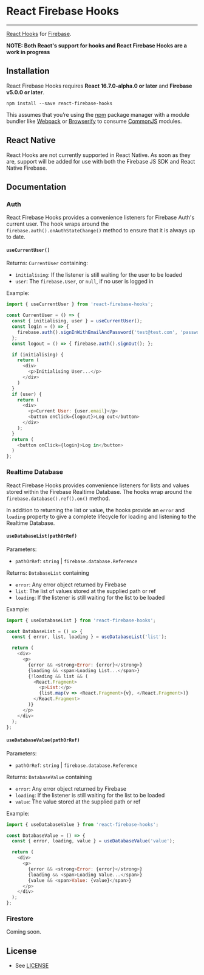# React Firebase Hooks

---

[React Hooks](https://reactjs.org/docs/hooks-intro.html) for [Firebase](https://firebase.google.com/).

**NOTE: Both React's support for hooks and React Firebase Hooks are a work in progress**

## Installation

React Firebase Hooks requires **React 16.7.0-alpha.0 or later** and **Firebase v5.0.0 or later**.

```
npm install --save react-firebase-hooks
```

This assumes that you’re using the [npm](https://npmjs.com) package manager with a module bundler like [Webpack](https://webpack.js.org/) or [Browserify](http://browserify.org/) to consume [CommonJS](http://webpack.github.io/docs/commonjs.html) modules.

## React Native

React Hooks are not currently supported in React Native.  As soon as they are, support will be added for use with both the Firebase JS SDK and React Native Firebase.

## Documentation

### Auth

React Firebase Hooks provides a convenience listeners for Firebase Auth's current user. The hook wraps around the `firebase.auth().onAuthStateChange()` method to ensure that it is always up to date.

#### `useCurrentUser()`

Returns:
`CurrentUser` containing:
- `initialising`: If the listener is still waiting for the user to be loaded
- `user`: The `firebase.User`, or `null`, if no user is logged in

Example:

```js
import { useCurrentUser } from 'react-firebase-hooks';

const CurrentUser = () => {
  const { initialising, user } = useCurrentUser();
  const login = () => {
    firebase.auth().signInWithEmailAndPassword('test@test.com', 'password');
  };
  const logout = () => { firebase.auth().signOut(); };

  if (initialising) {
    return (
      <div>
        <p>Initialising User...</p>
      </div>
    )
  }
  if (user) {
    return (
      <div>
        <p>Current User: {user.email}</p>
        <button onClick={logout}>Log out</button>
      </div>
    );
  }
  return (
    <button onClick={login}>Log in</button>
  )
};

```

### Realtime Database

React Firebase Hooks provides convenience listeners for lists and values stored within the
Firebase Realtime Database.  The hooks wrap around the `firebase.database().ref().on()` method.

In addition to returning the list or value, the hooks provide an `error` and `loading` property
to give a complete lifecycle for loading and listening to the Realtime Database.

#### `useDatabaseList(pathOrRef)`

Parameters:
- `pathOrRef`: `string` | `firebase.database.Reference`

Returns:
`DatabaseList` containing
- `error`: Any error object returned by Firebase
- `list`: The list of values stored at the supplied path or ref
- `loading`: If the listener is still waiting for the list to be loaded

Example:
```js
import { useDatabaseList } from 'react-firebase-hooks';

const DatabaseList = () => {
  const { error, list, loading } = useDatabaseList('list');

  return (
    <div>
      <p>
        {error && <strong>Error: {error}</strong>}
        {loading && <span>Loading List...</span>}
        {!loading && list && (
          <React.Fragment>
            <p>List:</p>
            {list.map(v => <React.Fragment>{v}, </React.Fragment>)}
          </React.Fragment>
        )}
      </p>
    </div>
  );
};
```

#### `useDatabaseValue(pathOrRef)`

Parameters:
- `pathOrRef`: `string` | `firebase.database.Reference`

Returns:
`DatabaseValue` containing
- `error`: Any error object returned by Firebase
- `loading`: If the listener is still waiting for the list to be loaded
- `value`: The value stored at the supplied path or ref

Example:
```js
import { useDatabaseValue } from 'react-firebase-hooks';

const DatabaseValue = () => {
  const { error, loading, value } = useDatabaseValue('value');

  return (
    <div>
      <p>
        {error && <strong>Error: {error}</strong>}
        {loading && <span>Loading Value...</span>}
        {value && <span>Value: {value}</span>}
      </p>
    </div>
  );
};

```

### Firestore

Coming soon.

## License

* See [LICENSE](/LICENSE)
